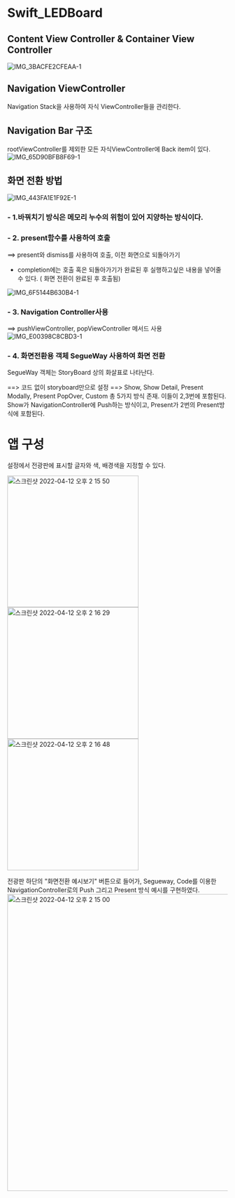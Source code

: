 # Swift_LEDBoard

## Content View Controller & Container View Controller 

![IMG_3BACFE2CFEAA-1](https://user-images.githubusercontent.com/75043852/162869420-eaa424d3-11aa-4b07-9247-3f038a4df9e5.jpeg)

## Navigation ViewController 

Navigation Stack을 사용하여 자식 ViewController들을 관리한다.

## Navigation Bar 구조 

rootViewController를 제외한 모든 자식ViewController에 Back item이 있다. 
![IMG_65D90BFB8F69-1](https://user-images.githubusercontent.com/75043852/162869748-e25c5629-85f3-4211-b9de-ba3aa7df9e5b.jpeg)

## 화면 전환 방법 

![IMG_443FA1E1F92E-1](https://user-images.githubusercontent.com/75043852/162869921-be7110a6-3924-48d5-99c0-a2eab52390d2.jpeg)

### - 1.바꿔치기 방식은 메모리 누수의 위험이 있어 지양하는 방식이다.
### - 2. present함수를 사용하여 호출 
==> present와 dismiss를 사용하여 호출, 이전 화면으로 되돌아가기
- completion에는 호출 혹은 되돌아가기가 완료된 후 실행하고싶은 내용을 넣어줄 수 있다. ( 화면 전환이 완료된 후 호출됨)

![IMG_6F5144B630B4-1](https://user-images.githubusercontent.com/75043852/162870591-e8a97218-7d40-4048-b9ae-2d95302bfc5d.jpeg)


### - 3. Navigation Controller사용 
==> pushViewController, popViewController 메서드 사용
![IMG_E00398C8CBD3-1](https://user-images.githubusercontent.com/75043852/162870805-ecbd6ea0-ebb8-4970-9e1e-ef599367e21d.jpeg)

### - 4. 화면전환용 객체 SegueWay 사용하여 화면 전환 

SegueWay 객체는  StoryBoard 상의  화살표로 나타난다.

==> 코드 없이 storyboard만으로 설정 
==> Show, Show Detail, Present Modally, Present PopOver, Custom 총 5가지 방식 존재.
이들이 2,3번에 포함된다. Show가 NavigationController에 Push하는 방식이고, Present가 2번의 Present방식에 포함된다.

# 앱 구성 

설정에서  전광판에 표시할 글자와 색, 배경색을 지정할 수 있다.

<p>
<img width="300" alt="스크린샷 2022-04-12 오후 2 15 50" src="https://user-images.githubusercontent.com/75043852/162885929-8d50414e-185a-4036-b6df-3bd36d61c794.png">
<img width="300" alt="스크린샷 2022-04-12 오후 2 16 29" src="https://user-images.githubusercontent.com/75043852/162885937-ad61dc87-638d-4bae-9c06-f9be4bd99d8a.png">
<img width="300" alt="스크린샷 2022-04-12 오후 2 16 48" src="https://user-images.githubusercontent.com/75043852/162885945-4ec2516e-b23c-4c7a-a353-ade760f1c618.png">
</p>
전광판 하단의 "화면전환 예시보기" 버튼으로 들어가, Segueway, Code를 이용한 NavigationController로의 Push 그리고 Present 방식 예시를 구현하였다.
<img width="677" alt="스크린샷 2022-04-12 오후 2 15 00" src="https://user-images.githubusercontent.com/75043852/162885742-0126cf52-4679-4a50-abbf-da5d33154da1.png">


